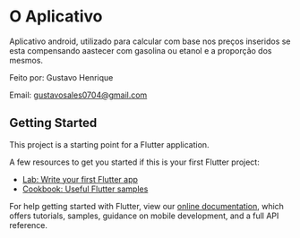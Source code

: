 # O Aplicativo

Aplicativo android, utilizado para calcular com base nos preços inseridos se esta compensando aastecer com gasolina ou etanol e a proporção dos mesmos.

Feito por: Gustavo Henrique

Email: gustavosales0704@gmail.com

## Getting Started

This project is a starting point for a Flutter application.

A few resources to get you started if this is your first Flutter project:

- [Lab: Write your first Flutter app](https://flutter.dev/docs/get-started/codelab)
- [Cookbook: Useful Flutter samples](https://flutter.dev/docs/cookbook)

For help getting started with Flutter, view our
[online documentation](https://flutter.dev/docs), which offers tutorials,
samples, guidance on mobile development, and a full API reference.
